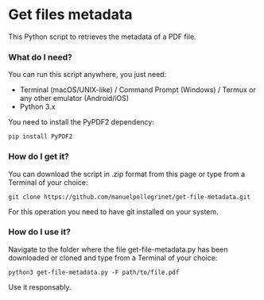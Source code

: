 # Get files metadata
This Python script to retrieves the metadata of a PDF file.

### What do I need?
You can run this script anywhere, you just need:
- Terminal (macOS/UNIX-like) / Command Prompt (Windows) / Termux or any other emulator (Android/iOS)
- Python 3.x 

You need to install the PyPDF2 dependency:

<pre><code>pip install PyPDF2</code></pre>

### How do I get it?
You can download the script in .zip format from this page or type from a Terminal of your choice: 

<pre><code>git clone https://github.com/manuelpellegrinet/get-file-metadata.git</code></pre>

For this operation you need to have git installed on your system.

### How do I use it?
Navigate to the folder where the file get-file-metadata.py has been downloaded or cloned and type from a Terminal of your choice: 

<pre><code>python3 get-file-metadata.py -F path/to/file.pdf</code></pre>

Use it responsably.
